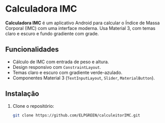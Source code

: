 # Calculadora IMC

**Calculadora IMC** é um aplicativo Android para calcular o Índice de Massa Corporal (IMC) com uma interface moderna. Usa Material 3, com temas claro e escuro e fundo gradiente com grade.

## Funcionalidades
- Cálculo de IMC com entrada de peso e altura.
- Design responsivo com `ConstraintLayout`.
- Temas claro e escuro com gradiente verde-azulado.
- Componentes Material 3 (`TextInputLayout`, `Slider`, `MaterialButton`).

## Instalação
1. Clone o repositório:
   ```bash
   git clone https://github.com/ELPGREEN/calculeitorIMC.git